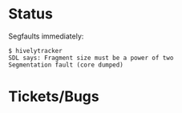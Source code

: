 # Status

Segfaults immediately:

```console
$ hivelytracker 
SDL says: Fragment size must be a power of two
Segmentation fault (core dumped)
```

# Tickets/Bugs
